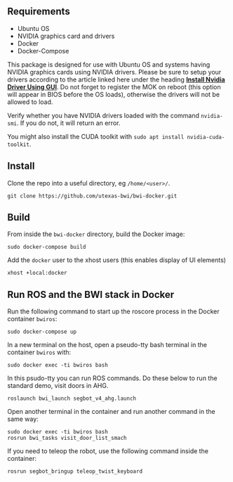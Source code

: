 
## Requirements

- Ubuntu OS
- NVIDIA graphics card and drivers
- Docker
- Docker-Compose

This package is designed for use with Ubuntu OS and systems having NVIDIA graphics cards using NVIDIA drivers.  Please be sure to setup your drivers according to the article linked here under the heading [**Install Nvidia Driver Using GUI**](https://phoenixnap.com/kb/install-nvidia-drivers-ubuntu).  Do not forget to register the MOK on reboot (this option will appear in BIOS before the OS loads), otherwise the drivers will not be allowed to load.

Verify whether you have NVIDIA drivers loaded with the command `nvidia-smi`.  If you do not, it will return an error.

You might also install the CUDA toolkit with `sudo apt install nvidia-cuda-toolkit`.

## Install

Clone the repo into a useful directory, eg `/home/<user>/`.
```
git clone https://github.com/utexas-bwi/bwi-docker.git
```

## Build

From inside the `bwi-docker` directory, build the Docker image:
```
sudo docker-compose build
```

Add the `docker` user to the xhost users (this enables display of UI elements)
```
xhost +local:docker
```

## Run ROS and the BWI stack in Docker

Run the following command to start up the roscore process in the Docker container `bwiros`:
```
sudo docker-compose up
```

In a new terminal on the host, open a pseudo-tty bash terminal in the container `bwiros` with:
```
sudo docker exec -ti bwiros bash
```

In this psudo-tty you can run ROS commands.  Do these below to run the standard demo, visit doors in AHG.
```
roslaunch bwi_launch segbot_v4_ahg.launch
```

Open another terminal in the container and run another command in the same way:

```
sudo docker exec -ti bwiros bash
rosrun bwi_tasks visit_door_list_smach
```

If you need to teleop the robot, use the following command inside the container:
```
rosrun segbot_bringup teleop_twist_keyboard
```
